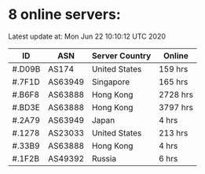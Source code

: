# 8 online servers:

Latest update at: Mon Jun 22 10:10:12 UTC 2020

| ID | ASN | Server Country | Online |
| -- | --- | -------------- | ------ |
| #.D09B | AS174 | United States | 159 hrs |
| #.7F1D | AS63949 | Singapore | 165 hrs |
| #.B6F8 | AS63888 | Hong Kong | 2728 hrs |
| #.BD3E | AS63888 | Hong Kong | 3797 hrs |
| #.2A79 | AS63949 | Japan | 4 hrs |
| #.1278 | AS23033 | United States | 213 hrs |
| #.33B9 | AS63888 | Hong Kong | 4 hrs |
| #.1F2B | AS49392 | Russia | 6 hrs |

